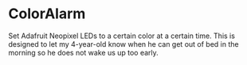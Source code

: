 # ColorAlarm
Set Adafruit Neopixel LEDs to a certain color at a certain time. This is designed to let my 4-year-old know when he can get out of bed in the morning so he does not wake us up too early.
